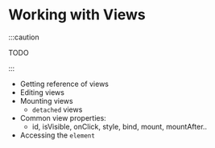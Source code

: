 # Working with Views

:::caution

TODO

:::

- Getting reference of views
- Editing views
- Mounting views
	- `detached` views
- Common view properties: 
	- id, isVisible, onClick, style, bind, mount, mountAfter.. 
- Accessing the `element`